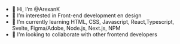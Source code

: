 - 👋 Hi, I’m @ArexanK
- 👀 I’m interested in Front-end development en design
- 🌱 I’m currently learning HTML, CSS, Javascript, React,Typescript, Svelte, Figma/Adobe, Node.js, Next.js, NPM
- 👾 I'm looking to collaborate with other frontend developers  


<!---
ArexanK/ArexanK is a ✨ special ✨ repository because its `README.md` (this file) appears on your GitHub profile.
You can click the Preview link to take a look at your changes.
--->
